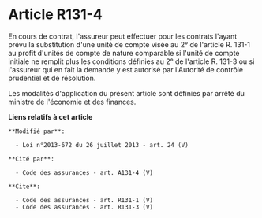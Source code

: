 # Article R131-4

En cours de contrat, l'assureur peut effectuer pour les contrats l'ayant prévu la substitution d'une unité de compte visée au
2° de l'article R. 131-1 au profit d'unités de compte de nature comparable si l'unité de compte initiale ne remplit plus les
conditions définies au 2° de l'article R. 131-3 ou si l'assureur qui en fait la demande y est autorisé par l'Autorité de
contrôle prudentiel et de résolution. 

Les modalités d'application du présent article sont définies par arrêté du ministre de l'économie et des finances.

**Liens relatifs à cet article**

	**Modifié par**:

	  - Loi n°2013-672 du 26 juillet 2013 - art. 24 (V)

	**Cité par**:

	  - Code des assurances - art. A131-4 (V)

	**Cite**:

	  - Code des assurances - art. R131-1 (V)
	  - Code des assurances - art. R131-3 (V)
